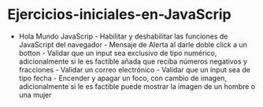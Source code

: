 # Ejercicios-iniciales-en-JavaScrip
- Hola Mundo JavaScrip - Habilitar y deshabilitar las funciones de JavaScript del navegador - Mensaje de Alerta al darle doble click a un botton - Validar que un input sea exclusivo de tipo numérico, adicionalmente si le es factible añada que reciba números negativos y fracciones - Validar un correo electrónico -  Validar que un input sea de tipo fecha - Encender y apagar un foco, con cambio de imagen, adicionalmente si le es factible puede mostrar la imagen de un hombre o una mujer 
